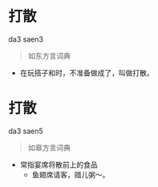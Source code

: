 # 打散
da3 saen3
> 如东方言词典
- 在玩搭子和时，不准备做成了，叫做打散。

# 打散
da3 saen5
> 如皋方言词典
- 常指宴席将散前上的食品
  - 鱼翅席请客，䜺儿粥～。
